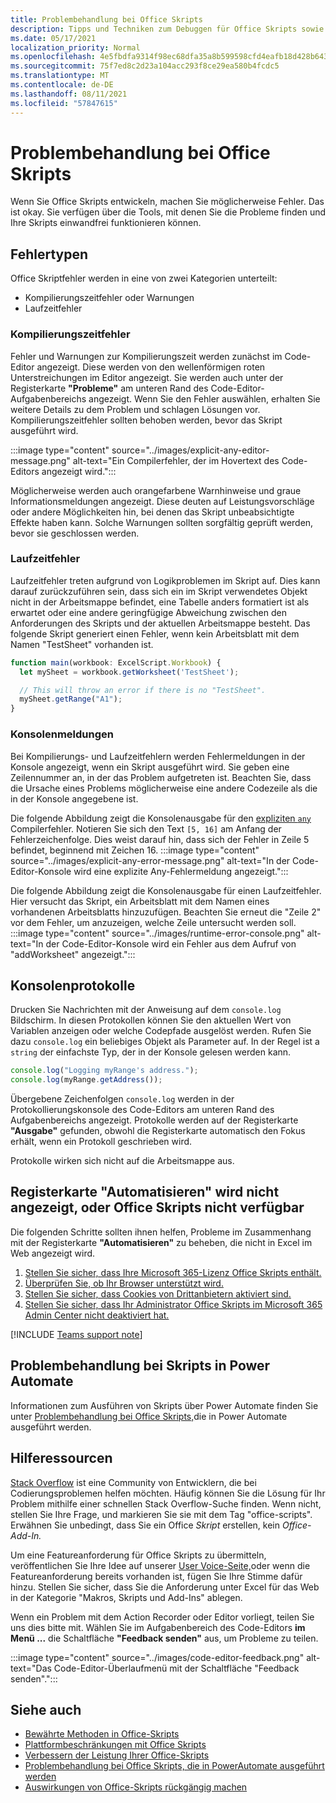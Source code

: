 ```yaml
---
title: Problembehandlung bei Office Skripts
description: Tipps und Techniken zum Debuggen für Office Skripts sowie Hilferessourcen.
ms.date: 05/17/2021
localization_priority: Normal
ms.openlocfilehash: 4e5fbdfa9314f98ec68dfa35a8b599598cfd4eafb18d428b6431850a562caba0
ms.sourcegitcommit: 75f7ed8c2d23a104acc293f8ce29ea580b4fcdc5
ms.translationtype: MT
ms.contentlocale: de-DE
ms.lasthandoff: 08/11/2021
ms.locfileid: "57847615"
---
```

# <a name="troubleshoot-office-scripts"></a>Problembehandlung bei Office Skripts

Wenn Sie Office Skripts entwickeln, machen Sie möglicherweise Fehler. Das ist okay. Sie verfügen über die Tools, mit denen Sie die Probleme finden und Ihre Skripts einwandfrei funktionieren können.

## <a name="types-of-errors"></a>Fehlertypen

Office Skriptfehler werden in eine von zwei Kategorien unterteilt:

* Kompilierungszeitfehler oder Warnungen
* Laufzeitfehler

### <a name="compile-time-errors"></a>Kompilierungszeitfehler

Fehler und Warnungen zur Kompilierungszeit werden zunächst im Code-Editor angezeigt. Diese werden von den wellenförmigen roten Unterstreichungen im Editor angezeigt. Sie werden auch unter der Registerkarte **"Probleme"** am unteren Rand des Code-Editor-Aufgabenbereichs angezeigt. Wenn Sie den Fehler auswählen, erhalten Sie weitere Details zu dem Problem und schlagen Lösungen vor. Kompilierungszeitfehler sollten behoben werden, bevor das Skript ausgeführt wird.

:::image type="content" source="../images/explicit-any-editor-message.png" alt-text="Ein Compilerfehler, der im Hovertext des Code-Editors angezeigt wird.":::

Möglicherweise werden auch orangefarbene Warnhinweise und graue Informationsmeldungen angezeigt. Diese deuten auf Leistungsvorschläge oder andere Möglichkeiten hin, bei denen das Skript unbeabsichtigte Effekte haben kann. Solche Warnungen sollten sorgfältig geprüft werden, bevor sie geschlossen werden.

### <a name="runtime-errors"></a>Laufzeitfehler

Laufzeitfehler treten aufgrund von Logikproblemen im Skript auf. Dies kann darauf zurückzuführen sein, dass sich ein im Skript verwendetes Objekt nicht in der Arbeitsmappe befindet, eine Tabelle anders formatiert ist als erwartet oder eine andere geringfügige Abweichung zwischen den Anforderungen des Skripts und der aktuellen Arbeitsmappe besteht. Das folgende Skript generiert einen Fehler, wenn kein Arbeitsblatt mit dem Namen "TestSheet" vorhanden ist.

```TypeScript
function main(workbook: ExcelScript.Workbook) {
  let mySheet = workbook.getWorksheet('TestSheet');

  // This will throw an error if there is no "TestSheet".
  mySheet.getRange("A1");
}
```

### <a name="console-messages"></a>Konsolenmeldungen

Bei Kompilierungs- und Laufzeitfehlern werden Fehlermeldungen in der Konsole angezeigt, wenn ein Skript ausgeführt wird. Sie geben eine Zeilennummer an, in der das Problem aufgetreten ist. Beachten Sie, dass die Ursache eines Problems möglicherweise eine andere Codezeile als die in der Konsole angegebene ist.

Die folgende Abbildung zeigt die Konsolenausgabe für den [expliziten `any` ](../develop/typescript-restrictions.md) Compilerfehler. Notieren Sie sich den Text `[5, 16]` am Anfang der Fehlerzeichenfolge. Dies weist darauf hin, dass sich der Fehler in Zeile 5 befindet, beginnend mit Zeichen 16.
:::image type="content" source="../images/explicit-any-error-message.png" alt-text="In der Code-Editor-Konsole wird eine explizite Any-Fehlermeldung angezeigt.":::

Die folgende Abbildung zeigt die Konsolenausgabe für einen Laufzeitfehler. Hier versucht das Skript, ein Arbeitsblatt mit dem Namen eines vorhandenen Arbeitsblatts hinzuzufügen. Beachten Sie erneut die "Zeile 2" vor dem Fehler, um anzuzeigen, welche Zeile untersucht werden soll.
:::image type="content" source="../images/runtime-error-console.png" alt-text="In der Code-Editor-Konsole wird ein Fehler aus dem Aufruf von &quot;addWorksheet&quot; angezeigt.":::

## <a name="console-logs"></a>Konsolenprotokolle

Drucken Sie Nachrichten mit der Anweisung auf dem `console.log` Bildschirm. In diesen Protokollen können Sie den aktuellen Wert von Variablen anzeigen oder welche Codepfade ausgelöst werden. Rufen Sie dazu `console.log` ein beliebiges Objekt als Parameter auf. In der Regel ist a `string` der einfachste Typ, der in der Konsole gelesen werden kann.

```TypeScript
console.log("Logging myRange's address.");
console.log(myRange.getAddress());
```

Übergebene Zeichenfolgen `console.log` werden in der Protokollierungskonsole des Code-Editors am unteren Rand des Aufgabenbereichs angezeigt. Protokolle werden auf der Registerkarte **"Ausgabe"** gefunden, obwohl die Registerkarte automatisch den Fokus erhält, wenn ein Protokoll geschrieben wird.

Protokolle wirken sich nicht auf die Arbeitsmappe aus.

## <a name="automate-tab-not-appearing-or-office-scripts-unavailable"></a>Registerkarte "Automatisieren" wird nicht angezeigt, oder Office Skripts nicht verfügbar

Die folgenden Schritte sollten ihnen helfen, Probleme im Zusammenhang mit der Registerkarte **"Automatisieren"** zu beheben, die nicht in Excel im Web angezeigt wird.

1. [Stellen Sie sicher, dass Ihre Microsoft 365-Lizenz Office Skripts enthält.](../overview/excel.md#requirements)
1. [Überprüfen Sie, ob Ihr Browser unterstützt wird.](platform-limits.md#browser-support)
1. [Stellen Sie sicher, dass Cookies von Drittanbietern aktiviert sind.](platform-limits.md#third-party-cookies)
1. [Stellen Sie sicher, dass Ihr Administrator Office Skripts im Microsoft 365 Admin Center nicht deaktiviert hat.](/microsoft-365/admin/manage/manage-office-scripts-settings)

[!INCLUDE [Teams support note](../includes/teams-support-note.md)]

## <a name="troubleshoot-scripts-in-power-automate"></a>Problembehandlung bei Skripts in Power Automate

Informationen zum Ausführen von Skripts über Power Automate finden Sie unter [Problembehandlung bei Office Skripts,](power-automate-troubleshooting.md)die in Power Automate ausgeführt werden.

## <a name="help-resources"></a>Hilferessourcen

[Stack Overflow](https://stackoverflow.com/questions/tagged/office-scripts) ist eine Community von Entwicklern, die bei Codierungsproblemen helfen möchten. Häufig können Sie die Lösung für Ihr Problem mithilfe einer schnellen Stack Overflow-Suche finden. Wenn nicht, stellen Sie Ihre Frage, und markieren Sie sie mit dem Tag "office-scripts". Erwähnen Sie unbedingt, dass Sie ein Office *Skript* erstellen, kein *Office-Add-In.*

Um eine Featureanforderung für Office Skripts zu übermitteln, veröffentlichen Sie Ihre Idee auf unserer [User Voice-Seite,](https://excel.uservoice.com/forums/274580-excel-for-the-web?category_id=143439)oder wenn die Featureanforderung bereits vorhanden ist, fügen Sie Ihre Stimme dafür hinzu. Stellen Sie sicher, dass Sie die Anforderung unter Excel für das Web in der Kategorie "Makros, Skripts und Add-Ins" ablegen.

Wenn ein Problem mit dem Action Recorder oder Editor vorliegt, teilen Sie uns dies bitte mit. Wählen Sie im Aufgabenbereich des Code-Editors **im Menü ...** die Schaltfläche **"Feedback senden"** aus, um Probleme zu teilen.

:::image type="content" source="../images/code-editor-feedback.png" alt-text="Das Code-Editor-Überlaufmenü mit der Schaltfläche &quot;Feedback senden&quot;.":::

## <a name="see-also"></a>Siehe auch

- [Bewährte Methoden in Office-Skripts](../develop/best-practices.md)
- [Plattformbeschränkungen mit Office Skripts](platform-limits.md)
- [Verbessern der Leistung Ihrer Office-Skripts](../develop/web-client-performance.md)
- [Problembehandlung bei Office Skripts, die in PowerAutomate ausgeführt werden](power-automate-troubleshooting.md)
- [Auswirkungen von Office-Skripts rückgängig machen](undo.md)
